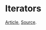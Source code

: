 # Iterators

[Article](https://ewencp.org/blog/golang-iterators/),
[Source](https://github.com/ewencp/golang-iterators-benchmark).
